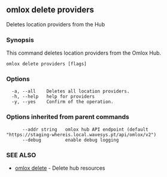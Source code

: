 ## omlox delete providers

Deletes location providers from the Hub

### Synopsis


This command deletes location providers from the Omlox Hub.


```
omlox delete providers [flags]
```

### Options

```
  -a, --all    Deletes all location providers.
  -h, --help   help for providers
  -y, --yes    Confirm of the operation.
```

### Options inherited from parent commands

```
      --addr string   omlox hub API endpoint (default "https://staging-whereis.local.wavesys.pt/api/omlox/v2")
      --debug         enable debug logging
```

### SEE ALSO

* [omlox delete](omlox_delete.md)	 - Delete hub resources


